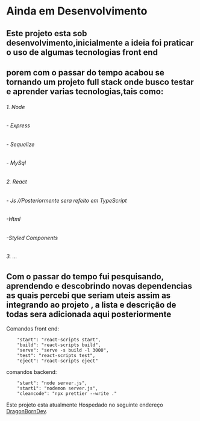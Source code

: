 # Ainda em Desenvolvimento
## Este projeto esta sob desenvolvimento,inicialmente a ideia foi praticar o uso de algumas tecnologias front end 
## porem com o passar do tempo acabou se tornando um projeto  full stack onde busco testar e aprender varias tecnologias,tais como:
###### 1. Node
######	- Express
######   - Sequelize
######		- MySql
###### 2. React
###### 	- Js //Posteriormente sera refeito em TypeScript
###### 		-Html
###### 			-Styled Components
###### 3. ...
## Com o passar do tempo fui pesquisando, aprendendo e descobrindo novas dependencias as quais percebi que seriam uteis assim as integrando ao projeto , a lista e descrição de todas sera adicionada aqui posteriormente
Comandos front end:
```
    "start": "react-scripts start",
    "build": "react-scripts build",
    "serve": "serve -s build -l 3000",
    "test": "react-scripts test",
    "eject": "react-scripts eject"
```
comandos backend:
```
    "start": "node server.js",
    "start1": "nodemon server.js",
    "cleancode": "npx prettier --write ."
```

Este projeto esta atualmente Hospedado no seguinte endereço [DragonBornDev](https://dragonborndev.com/).